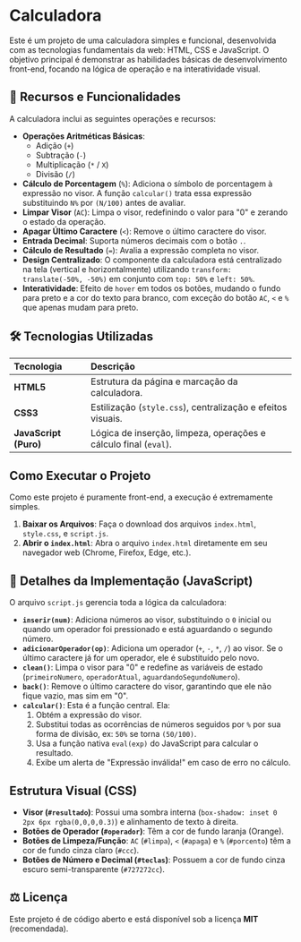 # Calculadora 
Este é um projeto de uma calculadora simples e funcional, desenvolvida com as tecnologias fundamentais da web: HTML, CSS e JavaScript. O objetivo principal é demonstrar as habilidades básicas de desenvolvimento front-end, focando na lógica de operação e na interatividade visual.


## 🌟 Recursos e Funcionalidades

A calculadora inclui as seguintes operações e recursos:

* **Operações Aritméticas Básicas**:
    * Adição (`+`)
    * Subtração (`-`)
    * Multiplicação (`*` / `X`)
    * Divisão (`/`)
* **Cálculo de Porcentagem** (`%`): Adiciona o símbolo de porcentagem à expressão no visor. A função `calcular()` trata essa expressão substituindo `N%` por `(N/100)` antes de avaliar.
* **Limpar Visor** (`AC`): Limpa o visor, redefinindo o valor para "0" e zerando o estado da operação.
* **Apagar Último Caractere** (`<`): Remove o último caractere do visor.
* **Entrada Decimal**: Suporta números decimais com o botão `.`.
* **Cálculo de Resultado** (`=`): Avalia a expressão completa no visor.
* **Design Centralizado**: O componente da calculadora está centralizado na tela (vertical e horizontalmente) utilizando `transform: translate(-50%, -50%)` em conjunto com `top: 50%` e `left: 50%`.
* **Interatividade**: Efeito de `hover` em todos os botões, mudando o fundo para preto e a cor do texto para branco, com exceção do botão `AC`, `<` e `%` que apenas mudam para preto.

## 🛠️ Tecnologias Utilizadas

| Tecnologia | Descrição |
| :--- | :--- |
| **HTML5** | Estrutura da página e marcação da calculadora. |
| **CSS3** | Estilização (`style.css`), centralização e efeitos visuais. |
| **JavaScript (Puro)** | Lógica de inserção, limpeza, operações e cálculo final (`eval`). |

##  Como Executar o Projeto

Como este projeto é puramente front-end, a execução é extremamente simples.

1.  **Baixar os Arquivos**: Faça o download dos arquivos `index.html`, `style.css`, e `script.js`.
2.  **Abrir o `index.html`**: Abra o arquivo `index.html` diretamente em seu navegador web (Chrome, Firefox, Edge, etc.).

## 📝 Detalhes da Implementação (JavaScript)

O arquivo `script.js` gerencia toda a lógica da calculadora:

* **`inserir(num)`**: Adiciona números ao visor, substituindo o `0` inicial ou quando um operador foi pressionado e está aguardando o segundo número.
* **`adicionarOperador(op)`**: Adiciona um operador (`+`, `-`, `*`, `/`) ao visor. Se o último caractere já for um operador, ele é substituído pelo novo.
* **`clean()`**: Limpa o visor para "0" e redefine as variáveis de estado (`primeiroNumero`, `operadorAtual`, `aguardandoSegundoNumero`).
* **`back()`**: Remove o último caractere do visor, garantindo que ele não fique vazio, mas sim em "0".
* **`calcular()`**: Esta é a função central. Ela:
    1.  Obtém a expressão do visor.
    2.  Substitui todas as ocorrências de números seguidos por `%` por sua forma de divisão, ex: `50%` se torna `(50/100)`.
    3.  Usa a função nativa `eval(exp)` do JavaScript para calcular o resultado.
    4.  Exibe um alerta de "Expressão inválida!" em caso de erro no cálculo.

##  Estrutura Visual (CSS)

* **Visor (`#resultado`)**: Possui uma sombra interna (`box-shadow: inset 0 2px 6px rgba(0,0,0,0.3)`) e alinhamento de texto à direita.
* **Botões de Operador (`#operador`)**: Têm a cor de fundo laranja (Orange).
* **Botões de Limpeza/Função**: `AC` (`#limpa`), `<` (`#apaga`) e `%` (`#porcento`) têm a cor de fundo cinza claro (`#ccc`).
* **Botões de Número e Decimal (`#teclas`)**: Possuem a cor de fundo cinza escuro semi-transparente (`#727272cc`).



## ⚖️ Licença

Este projeto é de código aberto e está disponível sob a licença **MIT** (recomendada).
